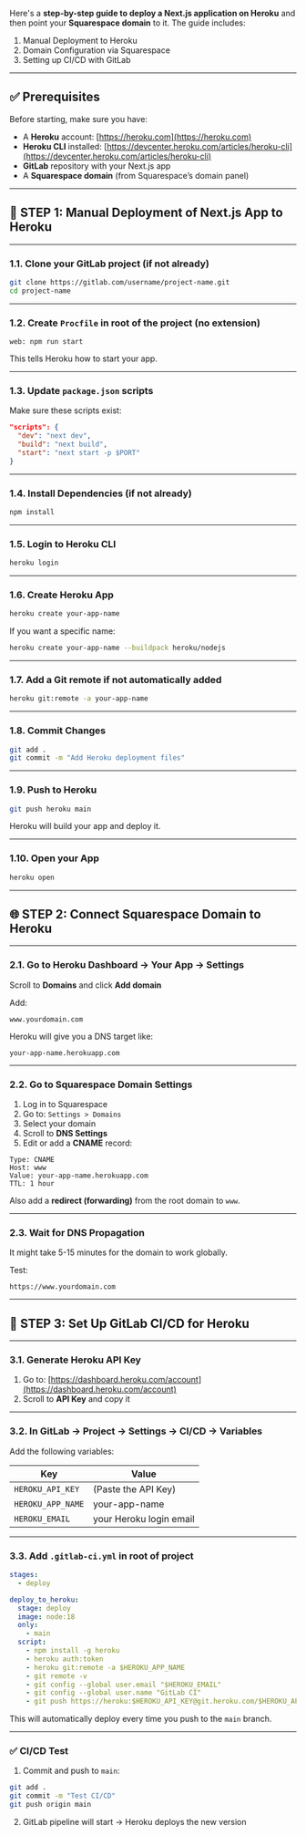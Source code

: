 Here's a **step-by-step guide to deploy a Next.js application on Heroku** and then point your **Squarespace domain** to it. The guide includes:

1. Manual Deployment to Heroku
2. Domain Configuration via Squarespace
3. Setting up CI/CD with GitLab

---

## ✅ Prerequisites

Before starting, make sure you have:

* A **Heroku** account: [https://heroku.com](https://heroku.com)
* **Heroku CLI** installed: [https://devcenter.heroku.com/articles/heroku-cli](https://devcenter.heroku.com/articles/heroku-cli)
* **GitLab** repository with your Next.js app
* A **Squarespace domain** (from Squarespace’s domain panel)

---

## 🔧 STEP 1: Manual Deployment of Next.js App to Heroku

---

### 1.1. Clone your GitLab project (if not already)

```bash
git clone https://gitlab.com/username/project-name.git
cd project-name
```

---

### 1.2. Create `Procfile` in root of the project (no extension)

```Procfile
web: npm run start
```

This tells Heroku how to start your app.

---

### 1.3. Update `package.json` scripts

Make sure these scripts exist:

```json
"scripts": {
  "dev": "next dev",
  "build": "next build",
  "start": "next start -p $PORT"
}
```

---

### 1.4. Install Dependencies (if not already)

```bash
npm install
```

---

### 1.5. Login to Heroku CLI

```bash
heroku login
```

---

### 1.6. Create Heroku App

```bash
heroku create your-app-name
```

If you want a specific name:

```bash
heroku create your-app-name --buildpack heroku/nodejs
```

---

### 1.7. Add a Git remote if not automatically added

```bash
heroku git:remote -a your-app-name
```

---

### 1.8. Commit Changes

```bash
git add .
git commit -m "Add Heroku deployment files"
```

---

### 1.9. Push to Heroku

```bash
git push heroku main
```

Heroku will build your app and deploy it.

---

### 1.10. Open your App

```bash
heroku open
```

---

## 🌐 STEP 2: Connect Squarespace Domain to Heroku

---

### 2.1. Go to Heroku Dashboard → Your App → Settings

Scroll to **Domains** and click **Add domain**

Add:

```
www.yourdomain.com
```

Heroku will give you a DNS target like:

```
your-app-name.herokuapp.com
```

---

### 2.2. Go to Squarespace Domain Settings

1. Log in to Squarespace
2. Go to: `Settings > Domains`
3. Select your domain
4. Scroll to **DNS Settings**
5. Edit or add a **CNAME** record:

```
Type: CNAME
Host: www
Value: your-app-name.herokuapp.com
TTL: 1 hour
```

Also add a **redirect (forwarding)** from the root domain to `www`.

---

### 2.3. Wait for DNS Propagation

It might take 5-15 minutes for the domain to work globally.

Test:

```
https://www.yourdomain.com
```

---

## 🔁 STEP 3: Set Up GitLab CI/CD for Heroku

---

### 3.1. Generate Heroku API Key

1. Go to: [https://dashboard.heroku.com/account](https://dashboard.heroku.com/account)
2. Scroll to **API Key** and copy it

---

### 3.2. In GitLab → Project → Settings → CI/CD → Variables

Add the following variables:

| Key               | Value                   |
| ----------------- | ----------------------- |
| `HEROKU_API_KEY`  | (Paste the API Key)     |
| `HEROKU_APP_NAME` | your-app-name           |
| `HEROKU_EMAIL`    | your Heroku login email |

---

### 3.3. Add `.gitlab-ci.yml` in root of project

```yaml
stages:
  - deploy

deploy_to_heroku:
  stage: deploy
  image: node:18
  only:
    - main
  script:
    - npm install -g heroku
    - heroku auth:token
    - heroku git:remote -a $HEROKU_APP_NAME
    - git remote -v
    - git config --global user.email "$HEROKU_EMAIL"
    - git config --global user.name "GitLab CI"
    - git push https://heroku:$HEROKU_API_KEY@git.heroku.com/$HEROKU_APP_NAME.git HEAD:main -f
```

This will automatically deploy every time you push to the `main` branch.

---

### ✅ CI/CD Test

1. Commit and push to `main`:

```bash
git add .
git commit -m "Test CI/CD"
git push origin main
```

2. GitLab pipeline will start → Heroku deploys the new version


